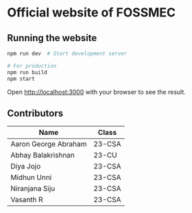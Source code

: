 # Official website of FOSSMEC
## Running the website

```bash
npm run dev  # Start development server

# For production
npm run build
npm start
```

Open [http://localhost:3000](http://localhost:3000) with your browser to see the result.

## Contributors
| Name | Class |
|---------|---------|
| Aaron George Abraham | 23-CSA |
| Abhay Balakrishnan  | 23-CU |
| Diya Jojo | 23-CSA |
| Midhun Unni | 23-CSA |
| Niranjana Siju | 23-CSA |
| Vasanth R | 23-CSA |
